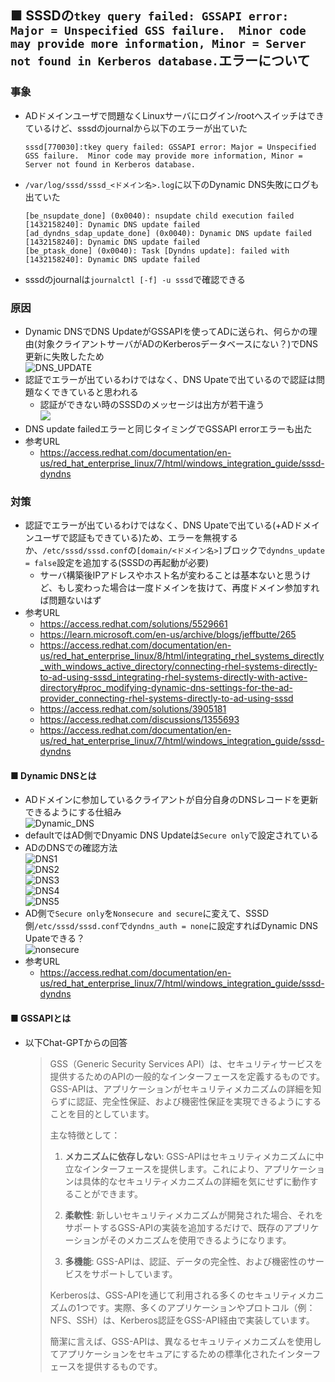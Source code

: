 ## ■ SSSDの`tkey query failed: GSSAPI error: Major = Unspecified GSS failure.  Minor code may provide more information, Minor = Server not found in Kerberos database.`エラーについて
### 事象
- ADドメインユーザで問題なくLinuxサーバにログイン/rootへスイッチはできているけど、sssdのjournalから以下のエラーが出ていた
  ~~~
  sssd[770030]:tkey query failed: GSSAPI error: Major = Unspecified GSS failure.  Minor code may provide more information, Minor = Server not found in Kerberos database.
  ~~~
- `/var/log/sssd/sssd_<ドメイン名>.log`に以下のDynamic DNS失敗にログも出ていた
  ~~~
  [be_nsupdate_done] (0x0040): nsupdate child execution failed [1432158240]: Dynamic DNS update failed
  [ad_dyndns_sdap_update_done] (0x0040): Dynamic DNS update failed [1432158240]: Dynamic DNS update failed
  [be_ptask_done] (0x0040): Task [Dyndns update]: failed with [1432158240]: Dynamic DNS update failed
  ~~~
- sssdのjournalは`journalctl [-f] -u sssd`で確認できる

### 原因
- Dynamic DNSでDNS UpdateがGSSAPIを使ってADに送られ、何らかの理由(対象クライアントサーバがADのKerberosデータベースにない？)でDNS更新に失敗したため  
  ![DNS_UPDATE](image/DNS_UPDATE.jpg)
- 認証でエラーが出ているわけではなく、DNS Upateで出ているので認証は問題なくできていると思われる
  - 認証ができない時のSSSDのメッセージは出方が若干違う  
    ![](image/GSSAPI.jpg)
- DNS update failedエラーと同じタイミングでGSSAPI errorエラーも出た
- 参考URL
  - https://access.redhat.com/documentation/en-us/red_hat_enterprise_linux/7/html/windows_integration_guide/sssd-dyndns

### 対策
- 認証でエラーが出ているわけではなく、DNS Upateで出ている(+ADドメインユーザで認証もできている)ため、エラーを無視するか、`/etc/sssd/sssd.conf`の`[domain/<ドメイン名>]`ブロックで`dyndns_update = false`設定を追加する(SSSDの再起動が必要)
  - サーバ構築後IPアドレスやホスト名が変わることは基本ないと思うけど、もし変わった場合は一度ドメインを抜けて、再度ドメイン参加すれば問題ないはず
- 参考URL
  - https://access.redhat.com/solutions/5529661
  - https://learn.microsoft.com/en-us/archive/blogs/jeffbutte/265
  - https://access.redhat.com/documentation/en-us/red_hat_enterprise_linux/8/html/integrating_rhel_systems_directly_with_windows_active_directory/connecting-rhel-systems-directly-to-ad-using-sssd_integrating-rhel-systems-directly-with-active-directory#proc_modifying-dynamic-dns-settings-for-the-ad-provider_connecting-rhel-systems-directly-to-ad-using-sssd
  - https://access.redhat.com/solutions/3905181
  - https://access.redhat.com/discussions/1355693
  - https://access.redhat.com/documentation/en-us/red_hat_enterprise_linux/7/html/windows_integration_guide/sssd-dyndns

#### ■ Dynamic DNSとは
- ADドメインに参加しているクライアントが自分自身のDNSレコードを更新できるようにする仕組み  
  ![Dynamic_DNS](image/Dynamic_DNS.jpg)
- defaultではAD側でDnyamic DNS Updateは`Secure only`で設定されている
- ADのDNSでの確認方法  
  ![DNS1](image/DNS1.jpg)  
  ![DNS2](image/DNS2.jpg)  
  ![DNS3](image/DNS3.jpg)  
  ![DNS4](image/DNS4.jpg)  
  ![DNS5](image/DNS5.jpg)  
- AD側で`Secure only`を`Nonsecure and secure`に変えて、SSSD側`/etc/sssd/sssd.conf`で`dyndns_auth = none`に設定すればDynamic DNS Upateできる？  
  ![nonsecure](image/Dynamic_DNS_UPDATE_Nonsecure.jpg)
- 参考URL
  - https://access.redhat.com/documentation/en-us/red_hat_enterprise_linux/7/html/windows_integration_guide/sssd-dyndns

#### ■ GSSAPIとは
- 以下Chat-GPTからの回答
  > GSS（Generic Security Services API）は、セキュリティサービスを提供するためのAPIの一般的なインターフェースを定義するものです。GSS-APIは、アプリケーションがセキュリティメカニズムの詳細を知らずに認証、完全性保証、および機密性保証を実現できるようにすることを目的としています。
  >
  >主な特徴として：
  >
  >1. **メカニズムに依存しない**: GSS-APIはセキュリティメカニズムに中立なインターフェースを提供します。これにより、アプリケーションは具体的なセキュリティメカニズムの詳細を気にせずに動作することができます。
  >
  >2. **柔軟性**: 新しいセキュリティメカニズムが開発された場合、それをサポートするGSS-APIの実装を追加するだけで、既存のアプリケーションがそのメカニズムを使用できるようになります。
  >
  >3. **多機能**: GSS-APIは、認証、データの完全性、および機密性のサービスをサポートしています。
  >
  >Kerberosは、GSS-APIを通じて利用される多くのセキュリティメカニズムの1つです。実際、多くのアプリケーションやプロトコル（例：NFS、SSH）は、Kerberos認証をGSS-API経由で実装しています。
  >
  >簡潔に言えば、GSS-APIは、異なるセキュリティメカニズムを使用してアプリケーションをセキュアにするための標準化されたインターフェースを提供するものです。